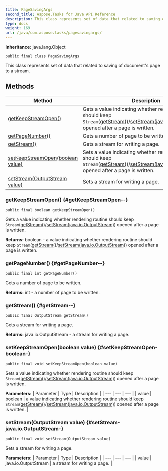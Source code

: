 ```yaml
---
title: PageSavingArgs
second_title: Aspose.Tasks for Java API Reference
description: This class represents set of data that related to saving of documents page to a stream.
type: docs
weight: 169
url: /java/com.aspose.tasks/pagesavingargs/
---
```


**Inheritance:**
java.lang.Object
```
public final class PageSavingArgs
```

This class represents set of data that related to saving of document's page to a stream.
## Methods

| Method | Description |
| --- | --- |
| [getKeepStreamOpen()](#getKeepStreamOpen--) | Gets a value indicating whether rendering routine should keep `Stream`([getStream()](../../com.aspose.tasks/pagesavingargs\#getStream--)/[setStream(java.io.OutputStream)](../../com.aspose.tasks/pagesavingargs\#setStream-java.io.OutputStream-)) opened after a page is written. |
| [getPageNumber()](#getPageNumber--) | Gets a number of page to be written. |
| [getStream()](#getStream--) | Gets a stream for writing a page. |
| [setKeepStreamOpen(boolean value)](#setKeepStreamOpen-boolean-) | Sets a value indicating whether rendering routine should keep `Stream`([getStream()](../../com.aspose.tasks/pagesavingargs\#getStream--)/[setStream(java.io.OutputStream)](../../com.aspose.tasks/pagesavingargs\#setStream-java.io.OutputStream-)) opened after a page is written. |
| [setStream(OutputStream value)](#setStream-java.io.OutputStream-) | Sets a stream for writing a page. |
### getKeepStreamOpen() {#getKeepStreamOpen--}
```
public final boolean getKeepStreamOpen()
```


Gets a value indicating whether rendering routine should keep `Stream`([getStream()](../../com.aspose.tasks/pagesavingargs\#getStream--)/[setStream(java.io.OutputStream)](../../com.aspose.tasks/pagesavingargs\#setStream-java.io.OutputStream-)) opened after a page is written.

**Returns:**
boolean - a value indicating whether rendering routine should keep `Stream`([getStream()](../../com.aspose.tasks/pagesavingargs\#getStream--)/[setStream(java.io.OutputStream)](../../com.aspose.tasks/pagesavingargs\#setStream-java.io.OutputStream-)) opened after a page is written.
### getPageNumber() {#getPageNumber--}
```
public final int getPageNumber()
```


Gets a number of page to be written.

**Returns:**
int - a number of page to be written.
### getStream() {#getStream--}
```
public final OutputStream getStream()
```


Gets a stream for writing a page.

**Returns:**
java.io.OutputStream - a stream for writing a page.
### setKeepStreamOpen(boolean value) {#setKeepStreamOpen-boolean-}
```
public final void setKeepStreamOpen(boolean value)
```


Sets a value indicating whether rendering routine should keep `Stream`([getStream()](../../com.aspose.tasks/pagesavingargs\#getStream--)/[setStream(java.io.OutputStream)](../../com.aspose.tasks/pagesavingargs\#setStream-java.io.OutputStream-)) opened after a page is written.

**Parameters:**
| Parameter | Type | Description |
| --- | --- | --- |
| value | boolean | a value indicating whether rendering routine should keep `Stream`([getStream()](../../com.aspose.tasks/pagesavingargs\#getStream--)/[setStream(java.io.OutputStream)](../../com.aspose.tasks/pagesavingargs\#setStream-java.io.OutputStream-)) opened after a page is written. |

### setStream(OutputStream value) {#setStream-java.io.OutputStream-}
```
public final void setStream(OutputStream value)
```


Sets a stream for writing a page.

**Parameters:**
| Parameter | Type | Description |
| --- | --- | --- |
| value | java.io.OutputStream | a stream for writing a page. |

